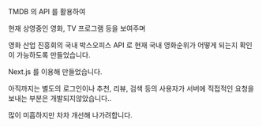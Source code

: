 TMDB 의 API 를 활용하여

현재 상영중인 영화, TV 프로그램 등을 보여주며

영화 산업 진흥회의 국내 박스오피스 API 로 현재 국내 영화순위가 어떻게 되는지
확인이 가능하도록 만들었습니다.

Next.js 를 이용해 만들었습니다.

아직까지는 별도의 로그인이나 추천, 리뷰, 검색 등의
사용자가 서버에 직접적인 요청을 보내는 부분은 개발되지않았습니다..

많이 미흡하지만 차차 개선해 나가려합니다.
